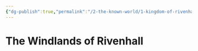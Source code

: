 ```yaml
---
{"dg-publish":true,"permalink":"/2-the-known-world/1-kingdom-of-rivenhall/windlands/windlands/"}
---
```


# The Windlands of Rivenhall